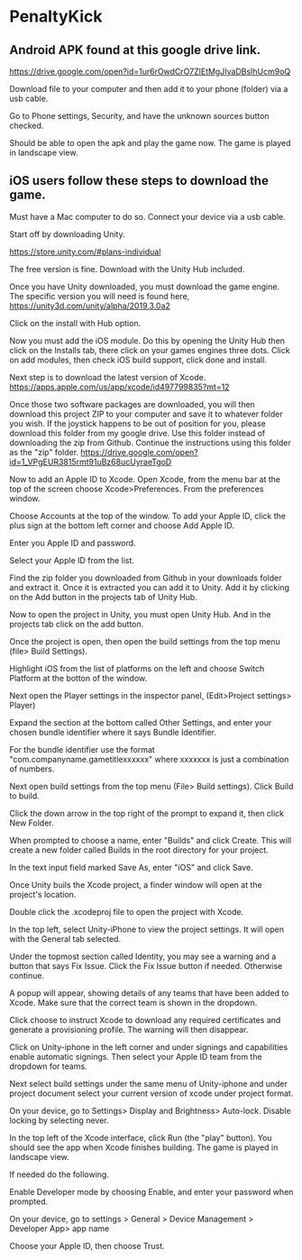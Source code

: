 # PenaltyKick

Android APK found at this google drive link. 
---------

https://drive.google.com/open?id=1ur6rOwdCrO7ZlEtMgJIyaDBsIhUcm9oQ

Download file to your computer and then add it to your phone (folder) via a usb cable.

Go to Phone settings, Security, and have the unknown sources button checked. 

Should be able to open the apk and play the game now. The game is played in landscape view. 

iOS users follow these steps to download the game.
--------------------
Must have a Mac computer to do so. Connect your device via a usb cable.

Start off by downloading Unity. 

https://store.unity.com/#plans-individual

The free version is fine. Download with the Unity Hub included. 

Once you have Unity downloaded, you must download the game engine. The specific version you will need is found here, https://unity3d.com/unity/alpha/2019.3.0a2

Click on the install with Hub option. 

Now you must add the iOS module. Do this by opening the Unity Hub then click on the Installs tab, there click on your games engines three dots. Click on add modules, then check iOS build support, click done and install.

Next step is to download the latest version of Xcode. https://apps.apple.com/us/app/xcode/id497799835?mt=12

Once those two software packages are downloaded, you will then download this project ZIP to your computer and save it to whatever folder you wish. If the joystick happens to be out of position for you, please download this folder from my google drive. Use this folder instead of downloading the zip from Github. Continue the instructions using this folder as the "zip" folder. https://drive.google.com/open?id=1_VPgEUR3815rmt91uBz68ucUyraeTgoD 

Now to add an Apple ID to Xcode. Open Xcode, from the menu bar at the top of the screen choose Xcode>Preferences. From the preferences window. 

Choose Accounts at the top of the window. To add your Apple ID, click the plus sign at the bottom left corner and choose Add Apple ID. 

Enter you Apple ID and password.

Select your Apple ID from the list.

Find the zip folder you downloaded from Github in your downloads folder and extract it. Once it is extracted you can add it to Unity. Add it by clicking on the Add button in the projects tab of Unity Hub. 

Now to open the project in Unity, you must open Unity Hub. And in the projects tab click on the add button.

Once the project is open, then open the build settings from the top menu (file> Build Settings).

Highlight iOS from the list of platforms on the left and choose Switch Platform at the botton of the window. 

Next open the Player settings in the inspector panel, (Edit>Project settings> Player)

Expand the section at the bottom called Other Settings, and enter your chosen bundle identifier where it says Bundle Identifier.

For the bundle identifier use the format "com.companyname.gametitlexxxxxx" where xxxxxxx is just a combination of numbers. 

Next open build settings from the top menu (File> Build settings). Click Build to build. 

Click the down arrow in the top right of the prompt to expand it, then click New Folder. 

When prompted to choose a name, enter "Builds" and click Create. This will create a new folder called Builds in the root directory for your project. 

In the text input field marked Save As, enter "iOS" and click Save.

Once Unity buils the Xcode project, a finder window will open at the project's location. 

Double click the .xcodeproj file to open the project with Xcode.

In the top left, select Unity-iPhone to view the project settings. It will open with the General tab selected.

Under the topmost section called Identity, you may see a warning and a button that says Fix Issue. Click the Fix Issue button if needed. Otherwise continue. 

A popup will appear, showing details of any teams that have been added to Xcode. Make sure that the correct team is shown in the dropdown.

Click choose to instruct Xcode to download any required certificates and generate a provisioning profile. The warning will then disappear. 

Click on Unity-iphone in the left corner and under signings and capabilities enable automatic signings. Then select your Apple ID team from the dropdown for teams.

Next select build settings under the same menu of Unity-iphone and under project document select your current version of xcode under project format. 

On your device, go to Settings> Display and Brightness> Auto-lock. Disable locking by selecting never.

In the top left of the Xcode interface, click Run (the "play" button). You should see the app when Xcode finishes building. The game is played in landscape view. 

If needed do the following. 

Enable Developer mode by choosing Enable, and enter your password when prompted. 

On your device, go to settings > General > Device Management > Developer App> app name

Choose your Apple ID, then choose Trust. 







